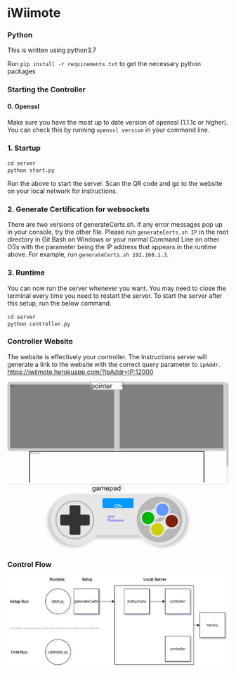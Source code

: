 # iWiimote

### Python

This is written using python3.7

Run `pip install -r requirements.txt` to get the necessary python packages

### Starting the Controller

#### 0. Openssl
Make sure you have the most up to date version of openssl (1.1.1c or higher). You can check this by running `openssl version` in your command line.

### 1. Startup
```
cd server
python start.py
```
Run the above to start the server. Scan the QR code and go to the website on your local network for instructions. 

### 2. Generate Certification for websockets
There are two versions of generateCerts.sh. If any error messages pop up in your console, try the other file. Please run `generateCerts.sh IP` in the root directory in Git Bash on Windows or your normal Command Line on other OSs with the parameter being the IP address that appears in the runtime above. For example, run `generateCerts.sh 192.168.1.3`.

### 3. Runtime
You can now run the server whenever you want. You may need to close the terminal every time you need to restart the server. To start the server after this setup, run the below command.
```
cd server
python controller.py
```

### Controller Website
The website is effectively your controller. The Instructions server will generate a link to the website with the correct query parameter to `ipAddr`. https://iwiimote.herokuapp.com/?ipAddr=IP:12000

![Image description](Capture.PNG)
![Image description](heroku1.PNG)

### Control Flow

![Image description](iWiimoteGraph.png)
